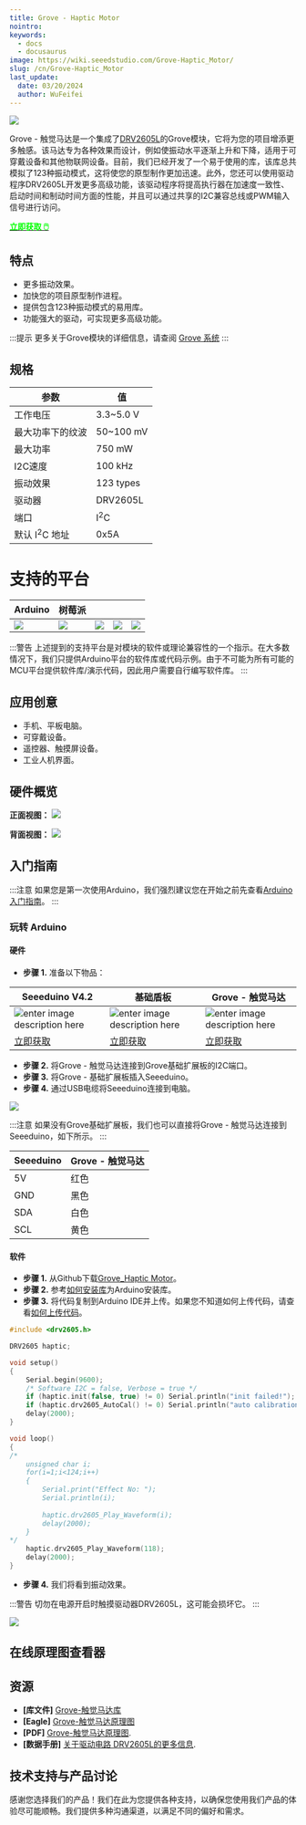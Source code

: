 ```yaml
---
title: Grove - Haptic Motor
nointro:
keywords:
  - docs
  - docusaurus
image: https://wiki.seeedstudio.com/Grove-Haptic_Motor/
slug: /cn/Grove-Haptic_Motor
last_update:
  date: 03/20/2024
  author: WuFeifei
---
```


![](https://files.seeedstudio.com/wiki/Grove-Haptic_Motor/img/bazaar884534_1.jpg)

Grove - 触觉马达是一个集成了[DRV2605L](http://www.ti.com/product/DRV2605L)的Grove模块，它将为您的项目增添更多触感。该马达专为各种效果而设计，例如使振动水平逐渐上升和下降，适用于可穿戴设备和其他物联网设备。目前，我们已经开发了一个易于使用的库，该库总共模拟了123种振动模式，这将使您的原型制作更加迅速。此外，您还可以使用驱动程序DRV2605L开发更多高级功能，该驱动程序将提高执行器在加速度一致性、启动时间和制动时间方面的性能，并且可以通过共享的I2C兼容总线或PWM输入信号进行访问。

<div class="get_one_now_container" style={{textAlign: 'center'}}>
    <a class="get_one_now_item" href="https://www.seeedstudio.com/Grove-Haptic-Motor-p-2546.html"><strong><span><font color={'FFFFFF'} size={"4"}> 立即获取 🖱️</font></span></strong>
    </a>
</div>

## 特点

- 更多振动效果。
- 加快您的项目原型制作进程。
- 提供包含123种振动模式的易用库。
- 功能强大的驱动，可实现更多高级功能。

:::提示
    更多关于Grove模块的详细信息，请查阅 [Grove 系统](https://wiki.seeedstudio.com/Grove_System/)
:::

## 规格

| 参数                     | 值             |
| ------------------------ | -------------- |
| 工作电压                 | 3.3~5.0 V      |
| 最大功率下的纹波         | 50~100 mV      |
| 最大功率                 | 750 mW         |
| I2C速度                  | 100 kHz        |
| 振动效果                 | 123 types      |
| 驱动器                   | DRV2605L       |
| 端口                     | I<sup>2</sup>C |
| 默认 I<sup>2</sup>C 地址 | 0x5A           |

# 支持的平台

| Arduino                                                      | 树莓派                                                       |                                                              |                                                              |                                                              |
| ------------------------------------------------------------ | ------------------------------------------------------------ | ------------------------------------------------------------ | ------------------------------------------------------------ | ------------------------------------------------------------ |
| ![](https://files.seeedstudio.com/wiki/wiki_english/docs/images/arduino_logo.jpg) | ![](https://files.seeedstudio.com/wiki/wiki_english/docs/images/raspberry_pi_logo_n.jpg) | ![](https://files.seeedstudio.com/wiki/wiki_english/docs/images/bbg_logo_n.jpg) | ![](https://files.seeedstudio.com/wiki/wiki_english/docs/images/wio_logo_n.jpg) | ![](https://files.seeedstudio.com/wiki/wiki_english/docs/images/linkit_logo.jpg) |

:::警告
    上述提到的支持平台是对模块的软件或理论兼容性的一个指示。在大多数情况下，我们只提供Arduino平台的软件库或代码示例。由于不可能为所有可能的MCU平台提供软件库/演示代码，因此用户需要自行编写软件库。
:::

## 应用创意

- 手机、平板电脑。
- 可穿戴设备。
- 遥控器、触摸屏设备。
- 工业人机界面。

## 硬件概览

**正面视图：**
![](https://files.seeedstudio.com/wiki/Grove-Haptic_Motor/img/bazaar884534_1.jpg)

**背面视图：**
![](https://files.seeedstudio.com/wiki/Grove-Haptic_Motor/img/Grove_Haptic_Motor_back.jpg)

## 入门指南

:::注意
    如果您是第一次使用Arduino，我们强烈建议您在开始之前先查看[Arduino入门指南](https://wiki.seeedstudio.com/Getting_Started_with_Arduino/)。
:::

### 玩转 Arduino

#### 硬件

- **步骤 1.** 准备以下物品：

| Seeeduino V4.2 | 基础盾板 | Grove - 触觉马达 |
|--------------|-------------|-----------------|
|![enter image description here](https://files.seeedstudio.com/wiki/Grove_Light_Sensor/images/gs_1.jpg)|![enter image description here](https://files.seeedstudio.com/wiki/Grove_Light_Sensor/images/gs_4.jpg)|![enter image description here](https://files.seeedstudio.com/wiki/Grove-Haptic_Motor/img/bazaar884534_1s.jpg)|
|[立即获取](https://www.seeedstudio.com/Seeeduino-V4.2-p-2517.html)|[立即获取](https://www.seeedstudio.com/Base-Shield-V2-p-1378.html)|[立即获取](https://www.seeedstudio.com/depot/Grove%C2%A0%C2%A0Haptic%C2%A0Motor-p-2546.html)|

- **步骤 2.** 将Grove - 触觉马达连接到Grove基础扩展板的I2C端口。
- **步骤 3.** 将Grove - 基础扩展板插入Seeeduino。
- **步骤 4.** 通过USB电缆将Seeeduino连接到电脑。

![](https://files.seeedstudio.com/wiki/Grove-Haptic_Motor/img/Grove_haptic_motor_connection.jpg)

:::注意
如果没有Grove基础扩展板，我们也可以直接将Grove - 触觉马达连接到Seeeduino，如下所示。
:::

| Seeeduino       | Grove - 触觉马达 |
|---------------|-------------------------|
| 5V           | 红色                   |
| GND           | 黑色                 |
|SDA  | 白色                 |
|SCL             | 黄色                |

#### 软件

- **步骤 1.** 从Github下载[Grove_Haptic Motor](https://github.com/Seeed-Studio/Grove_Haptic_Motor/archive/master.zip)。
- **步骤 2.** 参考[如何安装库](https://wiki.seeedstudio.com/How_to_install_Arduino_Library)为Arduino安装库。
- **步骤 3.** 将代码复制到Arduino IDE并上传。如果您不知道如何上传代码，请查看[如何上传代码](https://wiki.seeedstudio.com/Upload_Code/)。

```c++
#include <drv2605.h>

DRV2605 haptic;

void setup()
{
    Serial.begin(9600);
    /* Software I2C = false, Verbose = true */
    if (haptic.init(false, true) != 0) Serial.println("init failed!");
    if (haptic.drv2605_AutoCal() != 0) Serial.println("auto calibration failed!");
    delay(2000);
}

void loop()
{
/*
    unsigned char i;
    for(i=1;i<124;i++)
    {
        Serial.print("Effect No: ");
        Serial.println(i);
        
        haptic.drv2605_Play_Waveform(i);
        delay(2000);
    }
*/
    haptic.drv2605_Play_Waveform(118);
    delay(2000);
}
```

- **步骤 4.** 我们将看到振动效果。

:::警告
    切勿在电源开启时触摸驱动器DRV2605L，这可能会损坏它。
:::

![](https://files.seeedstudio.com/wiki/Grove-Haptic_Motor/img/Grove_Haptic_Motor_cautions.png)

## 在线原理图查看器

<div className="altium-ecad-viewer" data-project-src="https://files.seeedstudio.com/wiki/Grove-Haptic_Motor/res/Grove_Haptic_Motor_v0.9_Eagle.zip" style={{borderRadius: '0px 0px 4px 4px', height: 500, borderStyle: 'solid', borderWidth: 1, borderColor: 'rgb(241, 241, 241)', overflow: 'hidden', maxWidth: 1280, maxHeight: 700, boxSizing: 'border-box'}}>
</div>

## 资源

- **[库文件]** [Grove-触觉马达库](https://github.com/Seeed-Studio/Grove_Haptic_Motor)
- **[Eagle]** [Grove-触觉马达原理图](https://files.seeedstudio.com/wiki/Grove-Haptic_Motor/res/Grove_Haptic_Motor_v0.9_Eagle.zip)
- **[PDF]** [Grove-触觉马达原理图](https://files.seeedstudio.com/wiki/Grove-Haptic_Motor/res/Grove_Haptic_Motor_v0.9_SCH.pdf).
- **[数据手册]** [关于驱动电路 DRV2605L的更多信息](http://www.ti.com/product/DRV2605L).

## 技术支持与产品讨论

感谢您选择我们的产品！我们在此为您提供各种支持，以确保您使用我们产品的体验尽可能顺畅。我们提供多种沟通渠道，以满足不同的偏好和需求。

<div class="button_tech_support_container">
<a href="https://forum.seeedstudio.com/" class="button_forum"></a> 
<a href="https://www.seeedstudio.com/contacts" class="button_email"></a>
</div>

<div class="button_tech_support_container">
<a href="https://discord.gg/eWkprNDMU7" class="button_discord"></a> 
<a href="https://github.com/Seeed-Studio/wiki-documents/discussions/69" class="button_discussion"></a>
</div>
